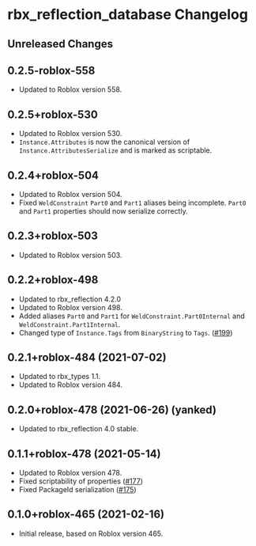 # rbx\_reflection_database Changelog

## Unreleased Changes

## 0.2.5-roblox-558
* Updated to Roblox version 558.

## 0.2.5+roblox-530
* Updated to Roblox version 530.
* `Instance.Attributes` is now the canonical version of `Instance.AttributesSerialize` and is marked as scriptable.

## 0.2.4+roblox-504
* Updated to Roblox version 504.
* Fixed `WeldConstraint` `Part0` and `Part1` aliases being incomplete. `Part0` and `Part1` properties should now serialize correctly.

## 0.2.3+roblox-503
* Updated to Roblox version 503.

## 0.2.2+roblox-498
* Updated to rbx_reflection 4.2.0
* Updated to Roblox version 498.
* Added aliases `Part0` and `Part1` for `WeldConstraint.Part0Internal` and `WeldConstraint.Part1Internal`.
* Changed type of `Instance.Tags` from `BinaryString` to `Tags`. ([#199])

[#199]: https://github.com/rojo-rbx/rbx-dom/pull/199

## 0.2.1+roblox-484 (2021-07-02)
* Updated to rbx_types 1.1.
* Updated to Roblox version 484.

## 0.2.0+roblox-478 (2021-06-26) (yanked)
* Updated to rbx_reflection 4.0 stable.

## 0.1.1+roblox-478 (2021-05-14)
* Updated to Roblox version 478.
* Fixed scriptability of properties ([#177])
* Fixed PackageId serialization ([#175])

[#177]: https://github.com/rojo-rbx/rbx-dom/pull/177
[#175]: https://github.com/rojo-rbx/rbx-dom/pull/175

## 0.1.0+roblox-465 (2021-02-16)
* Initial release, based on Roblox version 465.
